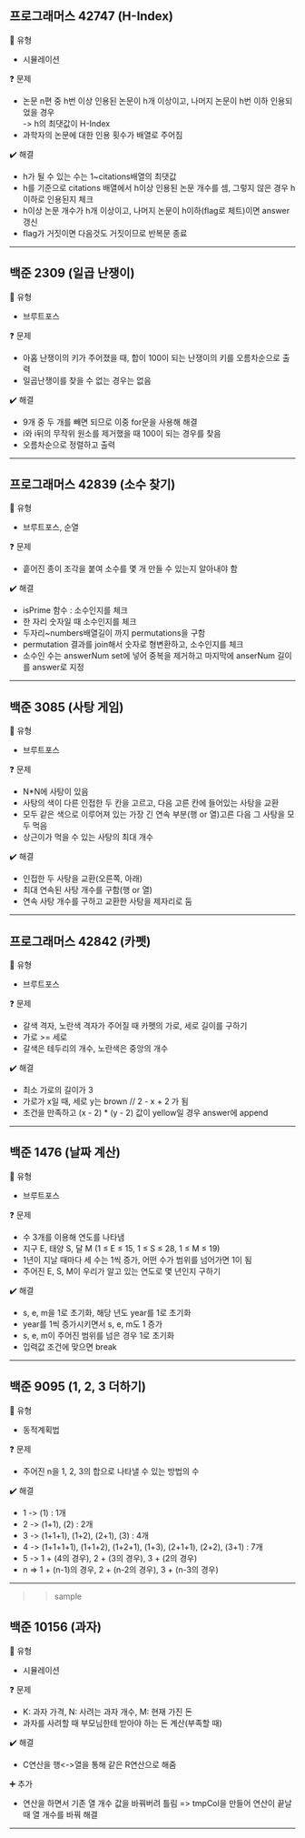 ## 프로그래머스 42747 (H-Index)  
:pushpin: 유형
* 시뮬레이션

:question: 문제
* 논문 n편 중 h번 이상 인용된 논문이 h개 이상이고, 나머지 논문이 h번 이하 인용되었을 경우<br>
  -> h의 최댓값이 H-Index
* 과학자의 논문에 대한 인용 횟수가 배열로 주어짐

:heavy_check_mark: 해결
* h가 될 수 있는 수는 1~citations배열의 최댓값
* h를 기준으로 citations 배열에서 h이상 인용된 논문 개수를 셈, 그렇지 않은 경우 h이하로 인용된지 체크
* h이상 논문 개수가 h개 이상이고, 나머지 논문이 h이하(flag로 체트)이면 answer 갱신
* flag가 거짓이면 다음것도 거짓이므로 반복문 종료
  
---

## 백준 2309 (일곱 난쟁이)
:pushpin: 유형
* 브루트포스

:question: 문제
* 아홉 난쟁이의 키가 주어졌을 때, 합이 100이 되는 난쟁이의 키를 오름차순으로 출력
* 일곱난쟁이를 찾을 수 없는 경우는 없음

:heavy_check_mark: 해결  
* 9개 중 두 개를 빼면 되므로 이중 for문을 사용해 해결
* i와 i뒤의 무작위 원소를 제거했을 때 100이 되는 경우를 찾음
* 오름차순으로 정렬하고 출력

---

## 프로그래머스 42839 (소수 찾기)
:pushpin: 유형
* 브루트포스, 순열

:question: 문제
* 흩어진 종이 조각을 붙여 소수를 몇 개 만들 수 있는지 알아내야 함

:heavy_check_mark: 해결  
* isPrime 함수 : 소수인지를 체크
* 한 자리 숫자일 때 소수인지를 체크
* 두자리~numbers배열길이 까지 permutations을 구함
* permutation 결과를 join해서 숫자로 형변환하고, 소수인지를 체크
* 소수인 수는 answerNum set에 넣어 중복을 제거하고 마지막에 anserNum 길이를 answer로 지정

---  

## 백준 3085 (사탕 게임)
:pushpin: 유형
* 브루트포스

:question: 문제
* N*N에 사탕이 있음
* 사탕의 색이 다른 인접한 두 칸을 고르고, 다음 고른 칸에 들어있는 사탕을 교환
* 모두 같은 색으로 이루어져 있는 가장 긴 연속 부분(행 or 열)고른 다음 그 사탕을 모두 먹음
* 상근이가 먹을 수 있는 사탕의 최대 개수

:heavy_check_mark: 해결  
* 인접한 두 사탕을 교환(오른쪽, 아래)
* 최대 연속된 사탕 개수를 구함(행 or 열)
* 연속 사탕 개수를 구하고 교환한 사탕을 제자리로 둠

---  

## 프로그래머스 42842 (카펫)
:pushpin: 유형
* 브루트포스

:question: 문제
* 갈색 격자, 노란색 격자가 주어질 때 카펫의 가로, 세로 길이를 구하기
* 가로 >= 세로
* 갈색은 테두리의 개수, 노란색은 중앙의 개수 

:heavy_check_mark: 해결  
* 최소 가로의 길이가 3
* 가로가 x일 때, 세로 y는 brown // 2 - x + 2 가 됨
* 조건을 만족하고 (x - 2) * (y - 2) 값이 yellow일 경우 answer에 append

---  

## 백준 1476 (날짜 계산)
:pushpin: 유형
* 브루트포스

:question: 문제
* 수 3개를 이용해 연도를 나타냄
* 지구 E, 태양 S, 달 M (1 ≤ E ≤ 15, 1 ≤ S ≤ 28, 1 ≤ M ≤ 19)
* 1년이 지날 때마다 세 수는 1씩 증가, 어떤 수가 범위를 넘어가면 1이 됨
* 주어진 E, S, M이 우리가 알고 있는 연도로 몇 년인지 구하기

:heavy_check_mark: 해결
* s, e, m을 1로 초기화, 해당 년도 year를 1로 초기화
* year를 1씩 증가시키면서 s, e, m도 1 증가
* s, e, m이 주어진 범위를 넘은 경우 1로 초기화
* 입력값 조건에 맞으면 break

---  

## 백준 9095 (1, 2, 3 더하기)
:pushpin: 유형
* 동적계획법

:question: 문제
* 주어진 n을 1, 2, 3의 합으로 나타낼 수 있는 방법의 수

:heavy_check_mark: 해결
* 1 -> (1) : 1개
* 2 -> (1+1), (2) : 2개
* 3 -> (1+1+1), (1+2), (2+1), (3) : 4개
* 4 -> (1+1+1+1), (1+1+2), (1+2+1), (1+3), (2+1+1), (2+2), (3+1) : 7개
* 5 -> 1 + (4의 경우), 2 + (3의 경우), 3 + (2의 경우)
* n => 1 + (n-1)의 경우, 2 + (n-2의 경우), 3 + (n-3의 경우)

---  

>> sample

## 백준 10156 (과자)
:pushpin: 유형
* 시뮬레이션

:question: 문제
* K: 과자 가격, N: 사려는 과자 개수, M: 현재 가진 돈
* 과자를 사려할 때 부모님한테 받아야 하는 돈 계산(부족할 때)

:heavy_check_mark: 해결  
* C연산을 행<->열을 통해 같은 R연산으로 해줌

:heavy_plus_sign: 추가
* 연산을 하면서 기존 열 개수 값을 바꿔버려 틀림
  => tmpCol을 만들어 연산이 끝날 때 열 개수를 바꿔 해결
  
---  